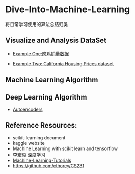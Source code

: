 # Dive-Into-Machine-Learning
将日常学习使用的算法总结归类

## Visualize and Analysis DataSet
- [Example One:肉鸡销量数据](https://github.com/LiaoPan/Dive-Into-Machine-Learning/blob/master/Visualizing%20Data/VisualizeDataExample_1.ipynb)

- [Example Two: California Housing Prices dataset]()

## Machine Learning Algorithm



## Deep Learning Algorithm

- [Autoencoders](https://github.com/LiaoPan/Dive-Into-Machine-Learning/blob/master/Autoencoders/Autoencoder.ipynb)




## Reference Resources:
- scikit-learning document
- kaggle website
- Machine Learning with scikit learn and tensorflow
- 李宏毅 深度学习
- [Machine-Learning-Tutorials](https://github.com/ujjwalkarn/Machine-Learning-Tutorials)
- https://github.com/cthorey/CS231
